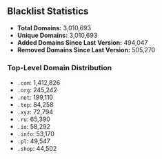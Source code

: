 ## Blacklist Statistics

- **Total Domains:** 3,010,693
- **Unique Domains:** 3,010,693
- **Added Domains Since Last Version:** 494,047
- **Removed Domains Since Last Version:** 505,270

### Top-Level Domain Distribution

-  `.com`: 1,412,826
-  `.org`: 245,242
-  `.net`: 199,110
-  `.top`: 84,258
-  `.xyz`: 72,794
-  `.ru`: 65,390
-  `.io`: 58,292
-  `.info`: 53,170
-  `.pl`: 49,547
-  `.shop`: 44,502
